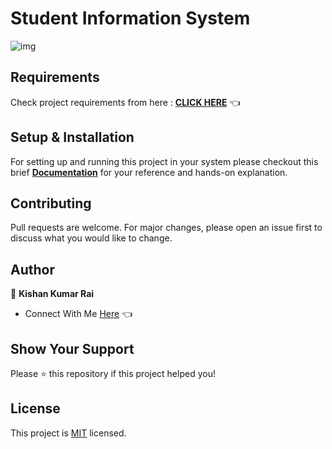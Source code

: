 # Student Information System

![img](https://github.com/kishanrajput23/Student-Information-System/assets/70385488/ace745f7-19e9-422a-a62b-924d457aaa8d)

## Requirements

Check project requirements from here : **[CLICK HERE](https://github.com/kishanrajput23/Student-Information-System/blob/main/SIS/Project_Overview.png)** 👈

## Setup & Installation

For setting up and running this project in your system please checkout this brief **[Documentation]()** for your reference and hands-on explanation.

## Contributing
Pull requests are welcome. For major changes, please open an issue first to discuss what you would like to change.

## Author

👤 **Kishan Kumar Rai**

- Connect With Me [Here](https://linktr.ee/kishan_rajput23) 👈

## Show Your Support

Please ⭐️ this repository if this project helped you!

## License
This project is [MIT](https://choosealicense.com/licenses/mit/) licensed.
